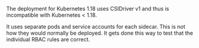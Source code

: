 The deployment for Kubernetes 1.18 uses CSIDriver v1 and
thus is incompatible with Kubernetes < 1.18.

It uses separate pods and service accounts for each sidecar. This is
not how they would normally be deployed. It gets done this way to test
that the individual RBAC rules are correct.
